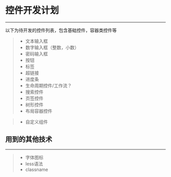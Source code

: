 <!--
 * @Descripttion: 
 * @version: 
 * @Author: wenq
 * @Date: 2019-09-17 21:01:30
 * @LastEditors: wenq
 * @LastEditTime: 2019-09-18 20:13:54
 -->

# 控件开发计划

------

以下为待开发的控件列表，包含基础控件，容器类控件等

> * 文本输入框
> * 数字输入框（整数，小数）
> * 密码输入框
> * 按钮
> * 标签
> * 超链接
> * 进度条
> * 生命周期控件/工作流？
> * 搜索控件
> * 页签控件
> * 树形控件
> * 布局容器控件 

> * 自定义组件 


## 用到的其他技术

-------

> * 字体图标
> * less语法
> * classname

